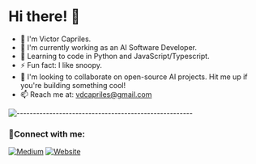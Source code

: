 # Hi there! 👋

- 🤗 I'm Victor Capriles.
- 🔭 I'm currently working as an AI Software Developer.
- 🤖 Learning to code in Python and JavaScript/Typescript.
- ⚡ Fun fact: I like snoopy.
- 🚀 I'm looking to collaborate on open-source AI projects. Hit me up if you're building something cool!
- 📫 Reach me at: vdcapriles@gmail.com


<img src="https://raw.githubusercontent.com/andreasbm/readme/master/assets/lines/aqua.png" alt="------------------------------------------------------" style="max-width: 100%;">

### 🔗Connect with me:

[![Medium](https://img.shields.io/badge/Medium-12100E?style=for-the-badge&logo=medium&logoColor=white)](https://medium.com/@vdcapriles) [![Website](https://img.shields.io/badge/Website-0A0A0A?style=for-the-badge&logo=notion&logoColor=white)](https://talented-dart-7e7.notion.site/Victor-Capriles-s-Blog-14f51ac69b82801bb2a4f84abe820314)




<!--
**victor-capriles/victor-capriles** is a ✨ _special_ ✨ repository because its `README.md` (this file) appears on your GitHub profile.

Here are some ideas to get you started:

- 🔭 I’m currently working on ...
- 🌱 I’m currently learning ...
- 👯 I’m looking to collaborate on ...
- 🤔 I’m looking for help with ...
- 💬 Ask me about ...
- 📫 How to reach me: ...
- 😄 Pronouns: ...
- ⚡ Fun fact: ...
-->
